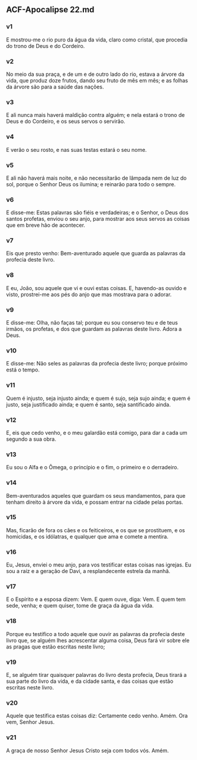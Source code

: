 ## ACF-Apocalipse 22.md
### v1
 E mostrou-me o rio puro da água da vida, claro como cristal, que procedia do trono de Deus e do Cordeiro.
### v2
 No meio da sua praça, e de um e de outro lado do rio, estava a árvore da vida, que produz doze frutos, dando seu fruto de mês em mês; e as folhas da árvore são para a saúde das nações.
### v3
 E ali nunca mais haverá maldição contra alguém; e nela estará o trono de Deus e do Cordeiro, e os seus servos o servirão.
### v4
 E verão o seu rosto, e nas suas testas estará o seu nome.
### v5
 E ali não haverá mais noite, e não necessitarão de lâmpada nem de luz do sol, porque o Senhor Deus os ilumina; e reinarão para todo o sempre.
### v6
 E disse-me: Estas palavras são fiéis e verdadeiras; e o Senhor, o Deus dos santos profetas, enviou o seu anjo, para mostrar aos seus servos as coisas que em breve hão de acontecer.
### v7
 Eis que presto venho: Bem-aventurado aquele que guarda as palavras da profecia deste livro.
### v8
 E eu, João, sou aquele que vi e ouvi estas coisas. E, havendo-as ouvido e visto, prostrei-me aos pés do anjo que mas mostrava para o adorar.
### v9
 E disse-me: Olha, não faças tal; porque eu sou conservo teu e de teus irmãos, os profetas, e dos que guardam as palavras deste livro. Adora a Deus.
### v10
 E disse-me: Não seles as palavras da profecia deste livro; porque próximo está o tempo.
### v11
 Quem é injusto, seja injusto ainda; e quem é sujo, seja sujo ainda; e quem é justo, seja justificado ainda; e quem é santo, seja santificado ainda.
### v12
 E, eis que cedo venho, e o meu galardão está comigo, para dar a cada um segundo a sua obra.
### v13
 Eu sou o Alfa e o Ômega, o princípio e o fim, o primeiro e o derradeiro.
### v14
 Bem-aventurados aqueles que guardam os seus mandamentos, para que tenham direito à árvore da vida, e possam entrar na cidade pelas portas.
### v15
 Mas, ficarão de fora os cães e os feiticeiros, e os que se prostituem, e os homicidas, e os idólatras, e qualquer que ama e comete a mentira.
### v16
 Eu, Jesus, enviei o meu anjo, para vos testificar estas coisas nas igrejas. Eu sou a raiz e a geração de Davi, a resplandecente estrela da manhã.
### v17
 E o Espírito e a esposa dizem: Vem. E quem ouve, diga: Vem. E quem tem sede, venha; e quem quiser, tome de graça da água da vida.
### v18
 Porque eu testifico a todo aquele que ouvir as palavras da profecia deste livro que, se alguém lhes acrescentar alguma coisa, Deus fará vir sobre ele as pragas que estão escritas neste livro;
### v19
 E, se alguém tirar quaisquer palavras do livro desta profecia, Deus tirará a sua parte do livro da vida, e da cidade santa, e das coisas que estão escritas neste livro.
### v20
 Aquele que testifica estas coisas diz: Certamente cedo venho. Amém. Ora vem, Senhor Jesus.
### v21
 A graça de nosso Senhor Jesus Cristo seja com todos vós. Amém.
